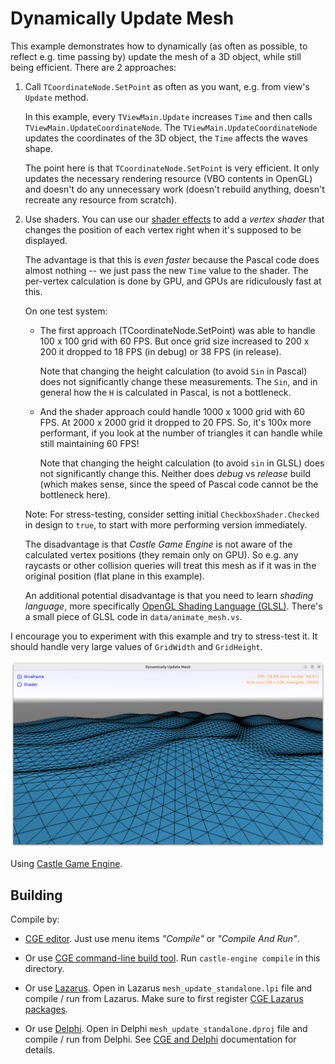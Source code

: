 # Dynamically Update Mesh

This example demonstrates how to dynamically (as often as possible, to reflect e.g. time passing by) update the mesh of a 3D object, while still being efficient. There are 2 approaches:

1. Call `TCoordinateNode.SetPoint` as often as you want, e.g. from view's `Update` method.

    In this example, every `TViewMain.Update` increases `Time` and then calls `TViewMain.UpdateCoordinateNode`. The `TViewMain.UpdateCoordinateNode` updates the coordinates of the 3D object, the `Time` affects the waves shape.

    The point here is that `TCoordinateNode.SetPoint` is very efficient. It only updates the necessary rendering resource (VBO contents in OpenGL) and doesn't do any unnecessary work (doesn't rebuild anything, doesn't recreate any resource from scratch).

2. Use shaders. You can use our [shader effects](https://castle-engine.io/shaders) to add a _vertex shader_ that changes the position of each vertex right when it's supposed to be displayed.

    The advantage is that this is *even faster* because the Pascal code does almost nothing -- we just pass the new `Time` value to the shader. The per-vertex calculation is done by GPU, and GPUs are ridiculously fast at this.

    On one test system:

    - The first approach (TCoordinateNode.SetPoint) was able to handle 100 x 100 grid with 60 FPS. But once grid size increased to 200 x 200 it dropped to 18 FPS (in debug) or 38 FPS (in release).

      Note that changing the height calculation (to avoid `Sin` in Pascal) does not significantly change these measurements. The `Sin`, and in general how the `H` is calculated in Pascal, is not a bottleneck.

    - And the shader approach could handle 1000 x 1000 grid with 60 FPS. At 2000 x 2000 grid it dropped to 20 FPS. So, it's 100x more performant, if you look at the number of triangles it can handle while still maintaining 60 FPS!

      Note that changing the height calculation (to avoid `sin` in GLSL) does not significantly change this. Neither does _debug_ vs _release_ build (which makes sense, since the speed of Pascal code cannot be the bottleneck here).

    Note: For stress-testing, consider setting initial `CheckboxShader.Checked` in design to `true`, to start with more performing version immediately.

    The disadvantage is that _Castle Game Engine_ is not aware of the calculated vertex positions (they remain only on GPU). So e.g. any raycasts or other collision queries will treat this mesh as if it was in the original position (flat plane in this example).

    An additional potential disadvantage is that you need to learn _shading language_, more specifically [OpenGL Shading Language (GLSL)](https://www.khronos.org/opengl/wiki/OpenGL_Shading_Language). There's a small piece of GLSL code in `data/animate_mesh.vs`.

I encourage you to experiment with this example and try to stress-test it. It should handle very large values of `GridWidth` and `GridHeight`.

![screenshot](screenshot.png)

Using [Castle Game Engine](https://castle-engine.io/).

## Building

Compile by:

- [CGE editor](https://castle-engine.io/editor). Just use menu items _"Compile"_ or _"Compile And Run"_.

- Or use [CGE command-line build tool](https://castle-engine.io/build_tool). Run `castle-engine compile` in this directory.

- Or use [Lazarus](https://www.lazarus-ide.org/). Open in Lazarus `mesh_update_standalone.lpi` file and compile / run from Lazarus. Make sure to first register [CGE Lazarus packages](https://castle-engine.io/lazarus).

- Or use [Delphi](https://www.embarcadero.com/products/Delphi). Open in Delphi `mesh_update_standalone.dproj` file and compile / run from Delphi. See [CGE and Delphi](https://castle-engine.io/delphi) documentation for details.
